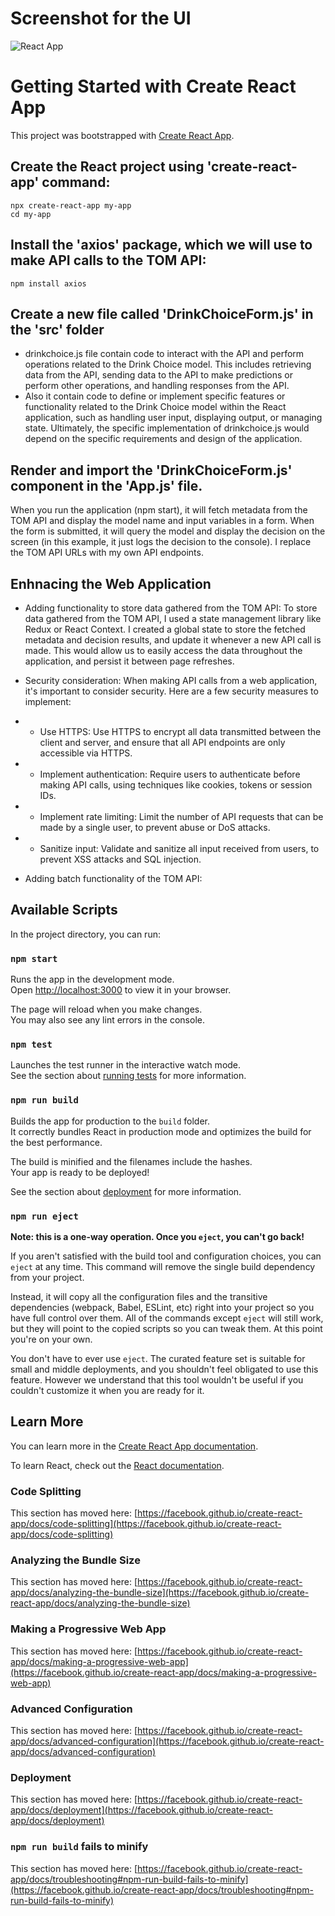 

# Screenshot for the UI

![React App](https://imgur.com/6TN1mq4.jpg)
# Getting Started with Create React App

This project was bootstrapped with [Create React App](https://github.com/facebook/create-react-app).

## Create the React project using 'create-react-app' command:
```
npx create-react-app my-app
cd my-app
```
## Install the 'axios' package, which we will use to make API calls to the TOM API:

```
npm install axios
```

## Create a new file called 'DrinkChoiceForm.js' in the 'src' folder

- drinkchoice.js file  contain code to interact with the API and perform operations related to the Drink Choice model. This includes retrieving data from the API, sending data to the API to make predictions or perform other operations, and handling responses from the API.
- Also it contain code to define or implement specific features or functionality related to the Drink Choice model within the React application, such as handling user input, displaying output, or managing state. Ultimately, the specific implementation of drinkchoice.js would depend on the specific requirements and design of the application.

## Render and import the 'DrinkChoiceForm.js' component in the 'App.js' file. 
When you run the application (npm start), it will fetch metadata from the TOM API and display the model name and input variables in a form. When the form is submitted, it will query the model and display the decision on the screen (in this example, it just logs the decision to the console). I replace the TOM API URLs with my own API endpoints.

## Enhnacing the Web Application 
- Adding functionality to store data gathered from the TOM API: To store data gathered from the TOM API, I used a state management library like Redux or React Context. I created a  global state to store the fetched metadata and decision results, and update it whenever a new API call is made. This would allow us to easily access the data throughout the application, and persist it between page refreshes.
- Security consideration: When making API calls from a web application, it's important to consider security. Here are a few security measures  to implement:
- - Use HTTPS: Use HTTPS to encrypt all data transmitted between the client and server, and ensure that all API endpoints are only accessible via HTTPS.
- - Implement authentication: Require users to authenticate before making API calls, using techniques like cookies, tokens or session IDs.
- - Implement rate limiting: Limit the number of API requests that can be made by a single user, to prevent abuse or DoS attacks.
- - Sanitize input: Validate and sanitize all input received from users, to prevent XSS attacks and SQL injection.

- Adding batch functionality of the TOM API: 











## Available Scripts

In the project directory, you can run:

### `npm start`

Runs the app in the development mode.\
Open [http://localhost:3000](http://localhost:3000) to view it in your browser.

The page will reload when you make changes.\
You may also see any lint errors in the console.

### `npm test`

Launches the test runner in the interactive watch mode.\
See the section about [running tests](https://facebook.github.io/create-react-app/docs/running-tests) for more information.

### `npm run build`

Builds the app for production to the `build` folder.\
It correctly bundles React in production mode and optimizes the build for the best performance.

The build is minified and the filenames include the hashes.\
Your app is ready to be deployed!

See the section about [deployment](https://facebook.github.io/create-react-app/docs/deployment) for more information.

### `npm run eject`

**Note: this is a one-way operation. Once you `eject`, you can't go back!**

If you aren't satisfied with the build tool and configuration choices, you can `eject` at any time. This command will remove the single build dependency from your project.

Instead, it will copy all the configuration files and the transitive dependencies (webpack, Babel, ESLint, etc) right into your project so you have full control over them. All of the commands except `eject` will still work, but they will point to the copied scripts so you can tweak them. At this point you're on your own.

You don't have to ever use `eject`. The curated feature set is suitable for small and middle deployments, and you shouldn't feel obligated to use this feature. However we understand that this tool wouldn't be useful if you couldn't customize it when you are ready for it.

## Learn More

You can learn more in the [Create React App documentation](https://facebook.github.io/create-react-app/docs/getting-started).

To learn React, check out the [React documentation](https://reactjs.org/).

### Code Splitting

This section has moved here: [https://facebook.github.io/create-react-app/docs/code-splitting](https://facebook.github.io/create-react-app/docs/code-splitting)

### Analyzing the Bundle Size

This section has moved here: [https://facebook.github.io/create-react-app/docs/analyzing-the-bundle-size](https://facebook.github.io/create-react-app/docs/analyzing-the-bundle-size)

### Making a Progressive Web App

This section has moved here: [https://facebook.github.io/create-react-app/docs/making-a-progressive-web-app](https://facebook.github.io/create-react-app/docs/making-a-progressive-web-app)

### Advanced Configuration

This section has moved here: [https://facebook.github.io/create-react-app/docs/advanced-configuration](https://facebook.github.io/create-react-app/docs/advanced-configuration)

### Deployment

This section has moved here: [https://facebook.github.io/create-react-app/docs/deployment](https://facebook.github.io/create-react-app/docs/deployment)

### `npm run build` fails to minify

This section has moved here: [https://facebook.github.io/create-react-app/docs/troubleshooting#npm-run-build-fails-to-minify](https://facebook.github.io/create-react-app/docs/troubleshooting#npm-run-build-fails-to-minify)
